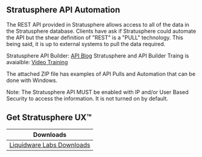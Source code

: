 Stratusphere API Automation<br>
--------------
   The REST API provided in Stratusphere allows access to all of the data in the Stratusphere database. Clients have ask if Stratusphere could automate the API but the shear definition of "REST" is a "PULL" technology. This being said, it is up to external systems to pull the data required.<br>
   
   Stratusphere API Builder: [API Blog]
   Stratusphere and API Builder Traing is avaialble: [Video Training]<br>
   
   The attached ZIP file has examples of API Pulls and Automation that can be done with Windows.<br>


Note: The Stratusphere API MUST be enabled with IP and/or User Based Security to access the information. It is not turned on by default.<br>

[Video Training]: http://training.liquidwarelabs.com/products/stratusphere
[API Blog]: https://blog.liquidwarelabs.com/2014/11/18/stratusphere-5-7-api-builder/

Get Stratusphere UX™
--------------


| Downloads              |
| ---------------------- |
| [Liquidware Labs Downloads][Downloads]   |


[Downloads]: http://www.liquidwarelabs.com/download
[logo]: https://avatars3.githubusercontent.com/u/24906944?v=3&s=200


